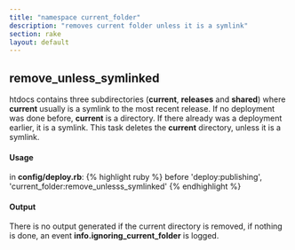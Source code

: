 ```yaml
---
title: "namespace current_folder"
description: "removes current folder unless it is a symlink"
section: rake
layout: default
---
```


## remove\_unless_symlinked

htdocs contains three subdirectories (**current**, **releases** and **shared**) where **current** usually is a symlink to the most recent release.
If no deployment was done before, **current** is a directory. If there already was a deployment earlier, it is a symlink.
This task deletes the **current** directory, unless it is a symlink.

#### Usage

in **config/deploy.rb**:
{% highlight ruby %}
before 'deploy:publishing', 'current_folder:remove_unlesss_symlinked'
{% endhighlight %}

#### Output

There is no output generated if the current directory is removed, if nothing is done, an event **info.ignoring_current_folder** is logged.